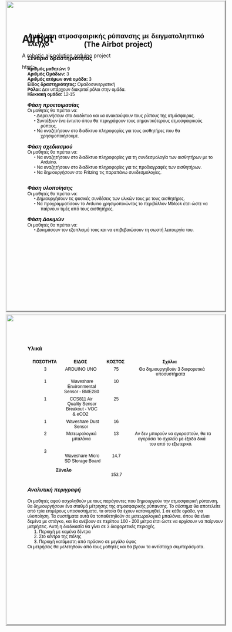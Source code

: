 # Airbot
A robotic air polution arduino project

html>
<head><meta http-equiv=Content-Type content="text/html; charset=UTF-8">
<style type="text/css">
<!--
span.cls_002{font-family:Arial,serif;font-size:18.1px;color:rgb(0,0,0);font-weight:bold;font-style:normal;text-decoration: none}
div.cls_002{font-family:Arial,serif;font-size:18.1px;color:rgb(0,0,0);font-weight:bold;font-style:normal;text-decoration: none}
span.cls_003{font-family:Arial,serif;font-size:20.1px;color:rgb(0,0,0);font-weight:bold;font-style:normal;text-decoration: none}
div.cls_003{font-family:Arial,serif;font-size:20.1px;color:rgb(0,0,0);font-weight:bold;font-style:normal;text-decoration: none}
span.cls_004{font-family:Arial,serif;font-size:15.1px;color:rgb(0,0,0);font-weight:bold;font-style:normal;text-decoration: none}
div.cls_004{font-family:Arial,serif;font-size:15.1px;color:rgb(0,0,0);font-weight:bold;font-style:normal;text-decoration: none}
span.cls_005{font-family:Arial,serif;font-size:12.1px;color:rgb(0,0,0);font-weight:bold;font-style:normal;text-decoration: none}
div.cls_005{font-family:Arial,serif;font-size:12.1px;color:rgb(0,0,0);font-weight:bold;font-style:normal;text-decoration: none}
span.cls_006{font-family:Arial,serif;font-size:12.1px;color:rgb(0,0,0);font-weight:normal;font-style:normal;text-decoration: none}
div.cls_006{font-family:Arial,serif;font-size:12.1px;color:rgb(0,0,0);font-weight:normal;font-style:normal;text-decoration: none}
span.cls_007{font-family:Arial,serif;font-size:14.1px;color:rgb(0,0,0);font-weight:bold;font-style:italic;text-decoration: none}
div.cls_007{font-family:Arial,serif;font-size:14.1px;color:rgb(0,0,0);font-weight:bold;font-style:italic;text-decoration: none}
span.cls_008{font-family:"OpenSymbol",serif;font-size:12.1px;color:rgb(0,0,0);font-weight:normal;font-style:normal;text-decoration: none}
div.cls_008{font-family:"OpenSymbol",serif;font-size:12.1px;color:rgb(0,0,0);font-weight:normal;font-style:normal;text-decoration: none}
-->
</style>
<script type="text/javascript" src="245dafb0-071c-11ea-9d71-0cc47a792c0a_id_245dafb0-071c-11ea-9d71-0cc47a792c0a_files/wz_jsgraphics.js"></script>
</head>
<body>
<div style="position:absolute;left:50%;margin-left:-297px;top:0px;width:595px;height:841px;border-style:outset;overflow:hidden">
<div style="position:absolute;left:0px;top:0px">
<img src="245dafb0-071c-11ea-9d71-0cc47a792c0a_id_245dafb0-071c-11ea-9d71-0cc47a792c0a_files/background1.jpg" width=595 height=841></div>
<div style="position:absolute;left:58.20px;top:84.60px" class="cls_002"><span class="cls_002">Ανάλυση ατμοσφαιρικής ρύπανσης με δειγματοληπτικό έλεγχο</span></div>
<div style="position:absolute;left:211.30px;top:105.60px" class="cls_003"><span class="cls_003">(The Airbot project)</span></div>
<div style="position:absolute;left:56.80px;top:146.10px" class="cls_004"><span class="cls_004">Σενάριο δραστηριότητας</span></div>
<div style="position:absolute;left:56.80px;top:177.40px" class="cls_005"><span class="cls_005">Αριθμός μαθητών:</span><span class="cls_006"> 9</span></div>
<div style="position:absolute;left:56.80px;top:191.20px" class="cls_005"><span class="cls_005">Αριθμός Ομάδων: </span><span class="cls_006">3</span></div>
<div style="position:absolute;left:56.80px;top:205.00px" class="cls_005"><span class="cls_005">Αριθμός ατόμων ανά ομάδα: </span><span class="cls_006">3</span></div>
<div style="position:absolute;left:56.80px;top:218.80px" class="cls_005"><span class="cls_005">Είδος  δραστηριότητας: </span><span class="cls_006">Ομαδοσυνεργατική</span></div>
<div style="position:absolute;left:56.80px;top:232.60px" class="cls_005"><span class="cls_005">Ρόλοι:</span><span class="cls_006"> Δεν υπάρχουν διακριτοί ρόλοι στην ομάδα.</span></div>
<div style="position:absolute;left:56.80px;top:246.40px" class="cls_005"><span class="cls_005">Ηλικιακή ομάδα:</span><span class="cls_006"> 12-15</span></div>
<div style="position:absolute;left:56.80px;top:273.90px" class="cls_007"><span class="cls_007">Φάση προετοιμασίας</span></div>
<div style="position:absolute;left:56.80px;top:290.10px" class="cls_006"><span class="cls_006">Οι μαθητές θα πρέπει να:</span></div>
<div style="position:absolute;left:74.80px;top:303.90px" class="cls_008"><span class="cls_008">•</span><span class="cls_006">  Διερευνήσουν στο διαδίκτυο και να ανακαλύψουν τους ρύπους της ατμόσφαιρας.</span></div>
<div style="position:absolute;left:74.80px;top:317.70px" class="cls_008"><span class="cls_008">•</span><span class="cls_006">  Συντάξουν ένα έντυπο όπου θα περιγράφουν τους σημαντικότερους ατμοσφαιρικούς</span></div>
<div style="position:absolute;left:92.80px;top:331.50px" class="cls_006"><span class="cls_006">ρύπους.</span></div>
<div style="position:absolute;left:74.80px;top:345.30px" class="cls_008"><span class="cls_008">•</span><span class="cls_006">  Να αναζητήσουν στο διαδίκτυο πληροφορίες για τους αισθητήρες που θα</span></div>
<div style="position:absolute;left:92.80px;top:359.10px" class="cls_006"><span class="cls_006">χρησιμοποιήσουμε.</span></div>
<div style="position:absolute;left:56.80px;top:386.60px" class="cls_007"><span class="cls_007">Φάση σχεδιασμού</span></div>
<div style="position:absolute;left:56.80px;top:402.80px" class="cls_006"><span class="cls_006">Οι μαθητές θα πρέπει να:</span></div>
<div style="position:absolute;left:74.80px;top:416.60px" class="cls_008"><span class="cls_008">•</span><span class="cls_006">  Να αναζητήσουν στο διαδίκτυο πληροφορίες για τη συνδεσμολογία των αισθητήρων με το</span></div>
<div style="position:absolute;left:92.80px;top:430.40px" class="cls_006"><span class="cls_006">Arduino.</span></div>
<div style="position:absolute;left:74.80px;top:444.20px" class="cls_008"><span class="cls_008">•</span><span class="cls_006">  Να αναζητήσουν στο διαδίκτυο πληροφορίες για τις προδιαγραφές των αισθητήρων.</span></div>
<div style="position:absolute;left:74.80px;top:458.00px" class="cls_008"><span class="cls_008">•</span><span class="cls_006">  Να δημιουργήσουν στο Fritzing τις παραπάνω συνδεσμολογίες.</span></div>
<div style="position:absolute;left:56.80px;top:499.30px" class="cls_007"><span class="cls_007">Φάση υλοποίησης</span></div>
<div style="position:absolute;left:56.80px;top:515.50px" class="cls_006"><span class="cls_006">Οι μαθητές θα πρέπει να:</span></div>
<div style="position:absolute;left:74.80px;top:529.30px" class="cls_008"><span class="cls_008">•</span><span class="cls_006">  Δημιουργήσουν τις φυσικές συνδέσεις των υλικών τους με τους αισθητήρες.</span></div>
<div style="position:absolute;left:74.80px;top:543.10px" class="cls_008"><span class="cls_008">•</span><span class="cls_006">  Να προγραμματίσουν το Arduino χρησιμοποιώντας το περιβάλλον Mblock έτσι ώστε να</span></div>
<div style="position:absolute;left:92.80px;top:556.90px" class="cls_006"><span class="cls_006">παίρνουν τιμές από τους αισθητήρες.</span></div>
<div style="position:absolute;left:56.80px;top:584.40px" class="cls_007"><span class="cls_007">Φάση Δοκιμών</span></div>
<div style="position:absolute;left:56.80px;top:600.60px" class="cls_006"><span class="cls_006">Οι μαθητές θα πρέπει να:</span></div>
<div style="position:absolute;left:74.80px;top:614.40px" class="cls_008"><span class="cls_008">•</span><span class="cls_006">  Δοκιμάσουν τον εξοπλισμό τους και να επιβεβαιώσουν τη σωστή λειτουργία του.</span></div>
</div>
<div style="position:absolute;left:50%;margin-left:-297px;top:851px;width:595px;height:841px;border-style:outset;overflow:hidden">
<div style="position:absolute;left:0px;top:0px">
<img src="245dafb0-071c-11ea-9d71-0cc47a792c0a_id_245dafb0-071c-11ea-9d71-0cc47a792c0a_files/background2.jpg" width=595 height=841></div>
<div style="position:absolute;left:56.80px;top:82.90px" class="cls_004"><span class="cls_004">Υλικά</span></div>
<div style="position:absolute;left:70.70px;top:120.80px" class="cls_005"><span class="cls_005">ΠΟΣΟΤΗΤΑ</span></div>
<div style="position:absolute;left:182.80px;top:120.80px" class="cls_005"><span class="cls_005">ΕΙΔΟΣ</span></div>
<div style="position:absolute;left:272.30px;top:120.80px" class="cls_005"><span class="cls_005">ΚΟΣΤΟΣ</span></div>
<div style="position:absolute;left:424.70px;top:120.80px" class="cls_005"><span class="cls_005">Σχόλια</span></div>
<div style="position:absolute;left:102.00px;top:140.60px" class="cls_006"><span class="cls_006">3</span></div>
<div style="position:absolute;left:159.20px;top:140.60px" class="cls_006"><span class="cls_006">ARDUINO UNO</span></div>
<div style="position:absolute;left:291.80px;top:140.60px" class="cls_006"><span class="cls_006">75</span></div>
<div style="position:absolute;left:360.60px;top:140.60px" class="cls_006"><span class="cls_006">Θα δημιουργηθούν 3 διαφορετικά</span></div>
<div style="position:absolute;left:406.40px;top:154.40px" class="cls_006"><span class="cls_006">υποσυστήματα</span></div>
<div style="position:absolute;left:102.00px;top:174.20px" class="cls_006"><span class="cls_006">1</span></div>
<div style="position:absolute;left:175.20px;top:174.20px" class="cls_006"><span class="cls_006">Waveshare</span></div>
<div style="position:absolute;left:291.80px;top:174.20px" class="cls_006"><span class="cls_006">10</span></div>
<div style="position:absolute;left:165.70px;top:188.00px" class="cls_006"><span class="cls_006">Environmental</span></div>
<div style="position:absolute;left:156.60px;top:201.80px" class="cls_006"><span class="cls_006">Sensor - BME280</span></div>
<div style="position:absolute;left:102.00px;top:221.60px" class="cls_006"><span class="cls_006">1</span></div>
<div style="position:absolute;left:172.10px;top:221.60px" class="cls_006"><span class="cls_006">CCS811 Air</span></div>
<div style="position:absolute;left:291.80px;top:221.60px" class="cls_006"><span class="cls_006">25</span></div>
<div style="position:absolute;left:165.60px;top:235.40px" class="cls_006"><span class="cls_006">Quality Sensor</span></div>
<div style="position:absolute;left:161.80px;top:249.20px" class="cls_006"><span class="cls_006">Breakout - VOC</span></div>
<div style="position:absolute;left:179.70px;top:263.00px" class="cls_006"><span class="cls_006">& eCO2</span></div>
<div style="position:absolute;left:102.00px;top:282.80px" class="cls_006"><span class="cls_006">1</span></div>
<div style="position:absolute;left:162.40px;top:282.80px" class="cls_006"><span class="cls_006">Waveshare Dust</span></div>
<div style="position:absolute;left:291.80px;top:282.80px" class="cls_006"><span class="cls_006">16</span></div>
<div style="position:absolute;left:183.60px;top:296.60px" class="cls_006"><span class="cls_006">Sensor</span></div>
<div style="position:absolute;left:102.00px;top:316.40px" class="cls_006"><span class="cls_006">2</span></div>
<div style="position:absolute;left:162.40px;top:316.40px" class="cls_006"><span class="cls_006">Μετεωρολογικά</span></div>
<div style="position:absolute;left:291.80px;top:316.40px" class="cls_006"><span class="cls_006">13</span></div>
<div style="position:absolute;left:349.60px;top:316.40px" class="cls_006"><span class="cls_006">Αν δεν μπορούν να αγοραστούν, θα τα</span></div>
<div style="position:absolute;left:178.60px;top:330.20px" class="cls_006"><span class="cls_006">μπαλόνια</span></div>
<div style="position:absolute;left:358.10px;top:330.20px" class="cls_006"><span class="cls_006">αγοράσει το σχολείο με έξοδα δικά</span></div>
<div style="position:absolute;left:388.80px;top:344.00px" class="cls_006"><span class="cls_006">του από το εξωτερικό.</span></div>
<div style="position:absolute;left:102.00px;top:363.80px" class="cls_006"><span class="cls_006">3</span></div>
<div style="position:absolute;left:159.10px;top:375.80px" class="cls_006"><span class="cls_006">Waveshare Micro</span></div>
<div style="position:absolute;left:287.30px;top:375.80px" class="cls_006"><span class="cls_006">14,7</span></div>
<div style="position:absolute;left:157.70px;top:389.60px" class="cls_006"><span class="cls_006">SD Storage Board</span></div>
<div style="position:absolute;left:134.60px;top:415.40px" class="cls_005"><span class="cls_005">Σύνολο</span></div>
<div style="position:absolute;left:284.30px;top:427.40px" class="cls_006"><span class="cls_006">153,7</span></div>
<div style="position:absolute;left:56.80px;top:466.50px" class="cls_007"><span class="cls_007">Αναλυτική περιγραφή</span></div>
<div style="position:absolute;left:56.80px;top:498.80px" class="cls_006"><span class="cls_006">Οι μαθητές αφού ασχοληθούν με τους παράγοντες που δημιουργούν την ατμοσφαιρική ρύπανση,</span></div>
<div style="position:absolute;left:56.80px;top:512.60px" class="cls_006"><span class="cls_006">θα δημιουργήσουν ένα σταθμό μέτρησης της ατμοσφαιρικής ρύπανσης. Το σύστημα θα αποτελείτε</span></div>
<div style="position:absolute;left:56.80px;top:526.40px" class="cls_006"><span class="cls_006">από τρία επιμέρους υποσυστήματα, τα οποία θα έχουν κατανεμηθεί, 1 σε κάθε ομάδα, για</span></div>
<div style="position:absolute;left:56.80px;top:540.20px" class="cls_006"><span class="cls_006">υλοποίηση. Τα συστήματα αυτά θα τοποθετηθούν σε μετεωρολογικά μπαλόνια, όπου θα είναι</span></div>
<div style="position:absolute;left:56.80px;top:554.00px" class="cls_006"><span class="cls_006">δεμένα με σπάγκο, και θα ανέβουν σε περίπου 100 - 200 μέτρα έτσι ώστε να αρχίσουν να παίρνουν</span></div>
<div style="position:absolute;left:56.80px;top:567.80px" class="cls_006"><span class="cls_006">μετρήσεις. Αυτή η διαδικασία θα γίνει σε 3 διαφορετικές περιοχές.</span></div>
<div style="position:absolute;left:74.80px;top:581.60px" class="cls_006"><span class="cls_006">1.  Περιοχή με καμένα δέντρα</span></div>
<div style="position:absolute;left:74.80px;top:595.40px" class="cls_006"><span class="cls_006">2.  Στο κέντρο της πόλης</span></div>
<div style="position:absolute;left:74.80px;top:609.20px" class="cls_006"><span class="cls_006">3.  Περιοχή κατάμεστη από πράσινο σε μεγάλο ύψος</span></div>
<div style="position:absolute;left:56.80px;top:623.00px" class="cls_006"><span class="cls_006">Οι μετρήσεις θα μελετηθούν από τους μαθητές και θα βγουν τα αντίστοιχα συμπεράσματα.</span></div>
</div>

</body>
</html>
